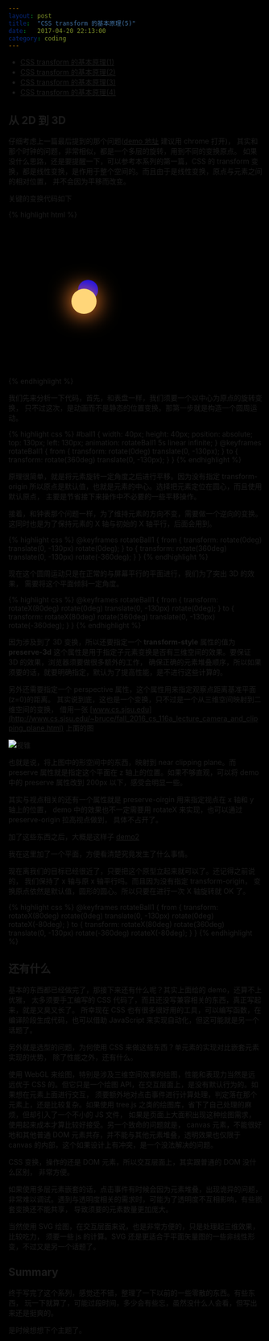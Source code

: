 ```yaml
---
layout: post
title:  "CSS transform 的基本原理(5)"
date:   2017-04-20 22:13:00
category: coding
---
```


- [CSS transform 的基本原理(1)](http://crazydogs.github.io/coding/2017/04/15/CSS-transform-%E5%8E%9F%E7%90%86.html)
- [CSS transform 的基本原理(2)](http://crazydogs.github.io/coding/2017/04/15/CSS-transform-%E5%8E%9F%E7%90%862.html)
- [CSS transform 的基本原理(3)](http://crazydogs.github.io/coding/2017/04/15/CSS-transform-%E5%8E%9F%E7%90%863.html)
- [CSS transform 的基本原理(4)](http://crazydogs.github.io/coding/2017/04/19/CSS-transform-%E5%8E%9F%E7%90%864.html)

## 从 2D 到 3D

仔细考虑上一篇最后提到的那个问题([demo 地址](http://crazydogs.github.io/staticpage/css_transform_solarsystem.html) 建议用 chrome 打开)，
其实和那个时钟的问题，非常相似，都是一个多层的旋转，用到不同的变换原点。
如果没什么思路，还是要提醒一下，可以参考本系列的第一篇，CSS 的 transform
变换，都是线性变换，是作用于整个空间的。而且由于是线性变换，原点与元素之间的相对位置，
并不会因为平移而改变。

关键的变换代码如下

{% highlight html %}
    <style>
        body, html {
            width: 100%;
            height: 100%;
            background: #000;
        }
        #wrapper {
            position: relative;
            width: 300px;
            height: 300px;
            transform-style: preserve-3d;
        }
        #ball1 {
            width: 40px;
            height: 40px;
            border-radius: 50%;
            background: blue;
            position: absolute;
            top: 130px;
            left: 130px;
            animation: rotateBall1 5s linear infinite;
            perspective: 50px;
        }
        @keyframes rotateBall1 {
            from {
                transform:
                    rotateX(80deg)
                    rotate(0deg) translate(0, -130px)
                    rotate(0deg)
                    rotateX(-80deg);
            }
            to {
                transform:
                    rotateX(80deg)
                    rotate(360deg) translate(0, -130px)
                    rotate(-360deg)
                    rotateX(-80deg);
            }
        }
        #sun {
            width: 50px;
            height: 50px;
            border-radius: 50%;
            background: #ffd679;
            box-shadow: 0 0 40px 4px #ff832b;
            position: absolute;
            top: 125px;
            left: 125px;
        }
    </style>
    <div id="wrapper">
        <div id="ball1"></div>
        <div id="ball2"></div>
        <div id="sun"></div>
    </div>
{% endhighlight %}

我们先来分析一下代码，首先，和表盘一样，我们须要一个以中心为原点的旋转变换，
只不过这次，是动画而不是静态的位置变换。那第一步就是构造一个圆周运动。

{% highlight css %}
#ball1 {
    width: 40px;
    height: 40px;
    position: absolute;
    top: 130px;
    left: 130px;
    animation: rotateBall1 5s linear infinite;
}
@keyframes rotateBall1 {
    from {
        transform:
            rotate(0deg) translate(0, -130px);
    }
    to {
        transform:
            rotate(360deg) translate(0, -130px);
    }
}
{% endhighlight %}

原理很简单，就是将元素旋转一定角度之后进行平移。因为没有指定 transform-origin
所以原点是默认值，也就是元素的中心。选择把元素定位在圆心，而且使用默认原点，
主要是节省接下来操作中不必要的一些平移操作。

接着，和钟表那个问题一样，为了维持元素的方向不变，需要做一个逆向的变换。
这同时也是为了保持元素的 X 轴与初始的 X 轴平行，后面会用到。

{% highlight css %}
@keyframes rotateBall1 {
    from {
        transform:
            rotate(0deg) translate(0, -130px)
            rotate(0deg);
    }
    to {
        transform:
            rotate(360deg) translate(0, -130px)
            rotate(-360deg);
    }
}
{% endhighlight %}

现在这个圆周运动只是在正常的与屏幕平行的平面进行，我们为了突出 3D 的效果，
需要将这个平面倾斜一定角度。

{% highlight css %}
@keyframes rotateBall1 {
    from {
        transform:
            rotateX(80deg)
            rotate(0deg) translate(0, -130px)
            rotate(0deg);
    }
    to {
        transform:
            rotateX(80deg)
            rotate(360deg) translate(0, -130px)
            rotate(-360deg);
    }
}
{% endhighlight %}

因为涉及到了 3D 变换，所以还要指定一个 **transform-style** 属性的值为 **preserve-3d**
这个属性是用于指定子元素变换是否有三维空间的效果。要保证 3D 的效果，浏览器须要做很多额外的工作，
确保正确的元素堆叠顺序，所以如果须要的话，就要明确指定，默认为了提高性能，是不进行这些计算的。

另外还需要指定一个 perspective 属性，这个属性用来指定观察点距离基准平面(z=0)的距离。
其实说到底，这也是一个变换，只不过是一个从三维空间映射到二维空间的变换，
借用一张 [www.cs.sjsu.edu](http://www.cs.sjsu.edu/~bruce/fall_2016_cs_116a_lecture_camera_and_clipping_plane.html)
上面的图

![视锥](http://crazydogs.github.io/images/css_transform_preserve.png)

也就是说，将上图中的形空间中的东西，映射到 near clipping plane。而 preserve
属性就是指定这个平面在 z 轴上的位置。如果不够直观，可以将 demo 中的 preserve
属性改到 200px 以下，感受会明显一些。

其实与视点相关的还有一个属性就是 preserve-oirgin 用来指定视点在 x 轴和 y 轴上的位置，
demo 中的效果也不一定需要用 rotateX 来实现，也可以通过 preserve-origin 拉高视点做到，
具体不占开了。

加了这些东西之后，大概是这样子 [demo2](http://crazydogs.github.io/staticpage/css_transform_solarsystem2.html)

我在这里加了一个平面，方便看清楚究竟发生了什么事情。

现在离我们的目标已经很近了，只要把这个原型立起来就可以了。还记得之前说的，
我们保持了 x 轴与原 x 轴平行吗。而且因为没有指定 transform-origin，
变换原点依然是默认值，圆形的圆心。所以只要在进行一次 X 轴旋转就 OK 了。

{% highlight css %}
@keyframes rotateBall1 {
    from {
        transform:
            rotateX(80deg)
            rotate(0deg) translate(0, -130px)
            rotate(0deg)
            rotateX(-80deg);
    }
    to {
        transform:
            rotateX(80deg)
            rotate(360deg) translate(0, -130px)
            rotate(-360deg)
            rotateX(-80deg);
    }
}
{% endhighlight %}

## 还有什么

基本的东西都已经做完了，那接下来还有什么呢？其实上面给的 demo，还算不上优雅，
太多须要手工编写的 CSS 代码了，而且还没写兼容相关的东西，真正写起来，就是又臭又长了。
所幸现在 CSS 也有很多很好用的工具，可以编写函数，在编译阶段生成代码，也可以借助
JavaScript 来实现自动化，但这可能就是另一个话题了。

另外就是选型的问题，为何使用 CSS 来做这些东西？单元素的实现对比嵌套元素实现的优势，
除了性能之外，还有什么。

使用 WebGL 来绘图，特别是涉及三维空间效果的绘图，性能和表现力当然是远远优于 CSS
的。但它只是一个绘图 API，在交互层面上，是没有默认行为的。如果想在元素上面进行交互，
须要额外地对点击事件进行计算处理，判定落在那个元素上，还是比较复杂。如果使用
tree.js 之类的绘图库，省下了自己处理的麻烦，但却引入了一个不小的 JS 文件，
如果是页面上大面积出现这种绘图需求，使用起来成本才算比较好接受。另一个致命的问题就是，
canvas 元素，不能很好地和其他普通 DOM 元素共存，并不能与其他元素堆叠，透明效果也仅限于
canvas 的内部，这个如果设计上有冲突，是一个没法解决的问题。

CSS 变换，操作的还是 DOM 元素，所以交互层面上，其实跟普通的 DOM 没什么区别，
非常方便。

如果使用多层元素嵌套的话，点击事件有时候会因为元素堆叠，出现诡异的问题，
非常难以调试。遇到与透明度相关的需求时，可能为了透明度不互相影响，有些嵌套变换还不能共享，
导致须要的元素数量更加庞大。

当然使用 SVG 绘图，在交互层面来说，也是非常方便的，只是处理起三维效果，比较吃力，
须要一些 js 的计算。SVG 还是更适合于平面矢量图的一些非线性形变，不过又是另一个话题了。

## Summary

终于写完了这个系列，感觉还不错，整理了一下以前的一些零散的东西。有些东西，
玩一下就算了，可能过段时间，多少会有些忘，虽然没什么人会看，但写出来还是挺爽的。

是时候想想下个主题了。
